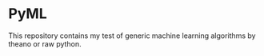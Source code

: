 # PyML
This repository contains my test of generic machine learning algorithms by theano or raw python.
